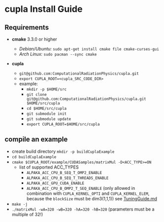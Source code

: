 cupla Install Guide
======================

Requirements
------------

- **cmake**  3.3.0 or higher
  - *Debian/Ubuntu:* `sudo apt-get install cmake file cmake-curses-gui`
  - *Arch Linux:* `sudo pacman --sync cmake`

- **cupla**
  - `git@github.com:ComputationalRadiationPhysics/cupla.git`
  - `export CUPLA_ROOT=<cupla_SRC_CODE_DIR>`
  - example:
    - `mkdir -p $HOME/src`
    - `git clone git@github.com:ComputationalRadiationPhysics/cupla.git $HOME/src/cupla`
    - `cd $HOME/src/cupla`
    - `git submodule init`
    - `git submodule update`
    - `export CUPLA_ROOT=$HOME/src/cupla`

compile an example
-----------------

- create build directory `mkdir -p buildCuplaExample`
- `cd buildCuplaExample`
- `cmake $CUPLA_ROOT/example/CUDASamples/matrixMul -D<ACC_TYPE>=ON`
    - list of supported ACC_TYPES
        - `ALPAKA_ACC_CPU_B_SEQ_T_OMP2_ENABLE`
        - `ALPAKA_ACC_CPU_B_SEQ_T_THREADS_ENABLE`
        - `ALPAKA_ACC_GPU_CUDA_ENABLE`
        - `ALPAKA_ACC_CPU_B_OMP2_T_SEQ_ENABLE` (only allowed in combination with
          `CUPLA_KERNEL_OPTI` and `CUPLA_KERNEL_ELEM`, because the `blockSize` must be dim3(1,1,1))
          see [TuningGuide.md](doc/TuningGuide.md)
- `make -j`
- `./matrixMul -wA=320 -wB=320 -hA=320 -hB=320` (parameters must be a multiple of 32!)
